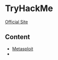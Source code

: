 # TryHackMe
[Official Site](https://tryhackme.com/)

## Content
- [Metasploit](Metasploit/Metasploit.md)
- 
